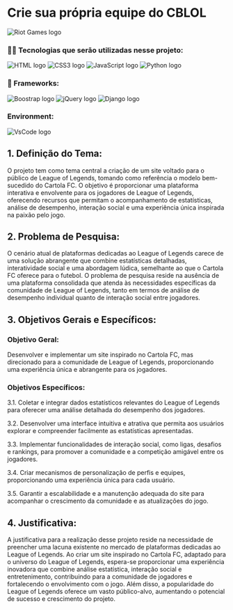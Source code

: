 # Crie sua própria equipe do CBLOL

![Riot Games logo](https://img.shields.io/badge/Riot_Games-D32936?style=for-the-badge&logo=riot-games&logoColor=white)

### 👨‍💻 Tecnologias que serão utilizadas nesse projeto:

![HTML logo](https://img.shields.io/badge/HTML5-E34F26?style=for-the-badge&logo=html5&logoColor=white)
![CSS3 logo](https://img.shields.io/badge/CSS3-1572B6?style=for-the-badge&logo=css3&logoColor=white)
![JavaScript logo](https://img.shields.io/badge/JavaScript-323330?style=for-the-badge&logo=javascript&logoColor=F7DF1E)
![Python logo](https://img.shields.io/badge/Python-FFD43B?style=for-the-badge&logo=python&logoColor=blue)

### 🚀 Frameworks:

![Boostrap logo](https://img.shields.io/badge/Bootstrap-563D7C?style=for-the-badge&logo=bootstrap&logoColor=white)
![jQuery logo](https://img.shields.io/badge/jQuery-0769AD?style=for-the-badge&logo=jquery&logoColor=white)
![Django logo](https://img.shields.io/badge/Django-092E20?style=for-the-badge&logo=django&logoColor=green)

### Environment:
![VsCode logo](https://img.shields.io/badge/Visual_Studio_Code-0078D4?style=for-the-badge&logo=visual%20studio%20code&logoColor=white)

## 1. Definição do Tema:
O projeto tem como tema central a criação de um site voltado para o público de League of Legends, tomando como referência o modelo bem-sucedido do Cartola FC. O objetivo é proporcionar uma plataforma interativa e envolvente para os jogadores de League of Legends, oferecendo recursos que permitam o acompanhamento de estatísticas, análise de desempenho, interação social e uma experiência única inspirada na paixão pelo jogo.

## 2. Problema de Pesquisa:
O cenário atual de plataformas dedicadas ao League of Legends carece de uma solução abrangente que combine estatísticas detalhadas, interatividade social e uma abordagem lúdica, semelhante ao que o Cartola FC oferece para o futebol. O problema de pesquisa reside na ausência de uma plataforma consolidada que atenda às necessidades específicas da comunidade de League of Legends, tanto em termos de análise de desempenho individual quanto de interação social entre jogadores.

## 3. Objetivos Gerais e Específicos:

### Objetivo Geral:
Desenvolver e implementar um site inspirado no Cartola FC, mas direcionado para a comunidade de League of Legends, proporcionando uma experiência única e abrangente para os jogadores.

### Objetivos Específicos:

3.1. Coletar e integrar dados estatísticos relevantes do League of Legends para oferecer uma análise detalhada do desempenho dos jogadores.

3.2. Desenvolver uma interface intuitiva e atrativa que permita aos usuários explorar e compreender facilmente as estatísticas apresentadas.

3.3. Implementar funcionalidades de interação social, como ligas, desafios e rankings, para promover a comunidade e a competição amigável entre os jogadores.

3.4. Criar mecanismos de personalização de perfis e equipes, proporcionando uma experiência única para cada usuário.

3.5. Garantir a escalabilidade e a manutenção adequada do site para acompanhar o crescimento da comunidade e as atualizações do jogo.

## 4. Justificativa:
A justificativa para a realização desse projeto reside na necessidade de preencher uma lacuna existente no mercado de plataformas dedicadas ao League of Legends. Ao criar um site inspirado no Cartola FC, adaptado para o universo do League of Legends, espera-se proporcionar uma experiência inovadora que combine análise estatística, interação social e entretenimento, contribuindo para a comunidade de jogadores e fortalecendo o envolvimento com o jogo. Além disso, a popularidade do League of Legends oferece um vasto público-alvo, aumentando o potencial de sucesso e crescimento do projeto.
